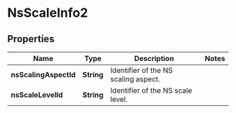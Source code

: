 
# NsScaleInfo2

## Properties
Name | Type | Description | Notes
------------ | ------------- | ------------- | -------------
**nsScalingAspectId** | **String** | Identifier of the NS scaling aspect.  | 
**nsScaleLevelId** | **String** | Identifier of the NS scale level.  | 



